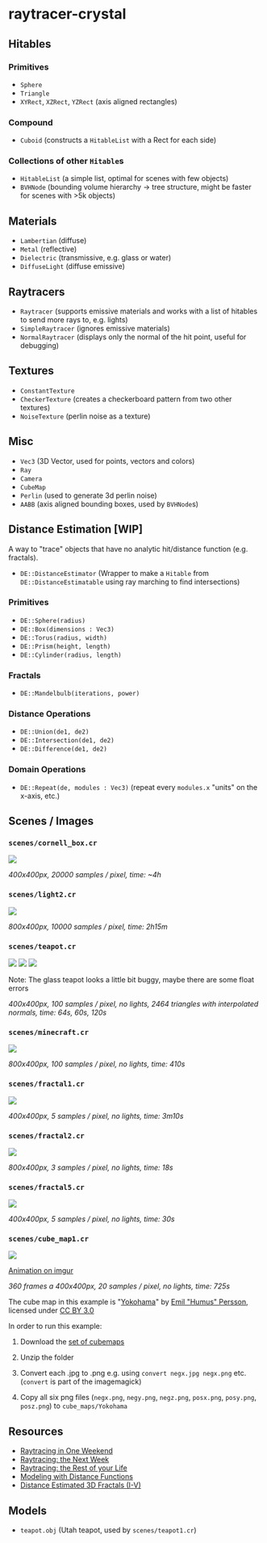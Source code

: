 # raytracer-crystal

## Hitables

### Primitives

* `Sphere`
* `Triangle`
* `XYRect`, `XZRect`, `YZRect` (axis aligned rectangles)

### Compound

* `Cuboid` (constructs a `HitableList` with a Rect for each side)

### Collections of other `Hitable`s

* `HitableList` (a simple list, optimal for scenes with few objects)
* `BVHNode` (bounding volume hierarchy -> tree structure, might be faster for scenes with >5k objects)

## Materials

* `Lambertian` (diffuse)
* `Metal` (reflective)
* `Dielectric` (transmissive, e.g. glass or water)
* `DiffuseLight` (diffuse emissive)

## Raytracers

* `Raytracer` (supports emissive materials and works with a list of hitables to send more rays to, e.g. lights)
* `SimpleRaytracer` (ignores emissive materials)
* `NormalRaytracer` (displays only the normal of the hit point, useful for debugging)

## Textures

* `ConstantTexture`
* `CheckerTexture` (creates a checkerboard pattern from two other textures)
* `NoiseTexture` (perlin noise as a texture)

## Misc

* `Vec3` (3D Vector, used for points, vectors and colors)
* `Ray`
* `Camera`
* `CubeMap`
* `Perlin` (used to generate 3d perlin noise)
* `AABB` (axis aligned bounding boxes, used by `BVHNode`s)

## Distance Estimation [WIP]

A way to "trace" objects that have no analytic hit/distance function
(e.g. fractals).

* `DE::DistanceEstimator` (Wrapper to make a `Hitable` from `DE::DistanceEstimatable` using ray marching to find intersections)

### Primitives

* `DE::Sphere(radius)`
* `DE::Box(dimensions : Vec3)`
* `DE::Torus(radius, width)`
* `DE::Prism(height, length)`
* `DE::Cylinder(radius, length)`

### Fractals

* `DE::Mandelbulb(iterations, power)`

### Distance Operations

* `DE::Union(de1, de2)`
* `DE::Intersection(de1, de2)`
* `DE::Difference(de1, de2)`

### Domain Operations

* `DE::Repeat(de, modules : Vec3)` (repeat every `modules.x` "units" on the x-axis, etc.) 

## Scenes / Images

### `scenes/cornell_box.cr`

![](images/cornell.png)

_400x400px, 20000 samples / pixel, time: ~4h_

### `scenes/light2.cr`

![](images/light2.png)

_800x400px, 10000 samples / pixel, time: 2h15m_

### `scenes/teapot.cr`

![](images/teapot_lambertian.png)
![](images/teapot_metal.png)
![](images/teapot_dielectric.png)

Note: The glass teapot looks a little bit buggy,
maybe there are some float errors

_400x400px, 100 samples / pixel, no lights, 2464 triangles with interpolated normals, time: 64s, 60s, 120s_

### `scenes/minecraft.cr`

![](images/minecraft.png)

_800x400px, 100 samples / pixel, no lights, time: 410s_

### `scenes/fractal1.cr`

![](images/fractal1.png)

_400x400px, 5 samples / pixel, no lights, time: 3m10s_

### `scenes/fractal2.cr`

![](images/fractal2.png)

_800x400px, 3 samples / pixel, no lights, time: 18s_

### `scenes/fractal5.cr`

![](images/fractal5.png)

_400x400px, 5 samples / pixel, no lights, time: 30s_

### `scenes/cube_map1.cr`

![](images/cube_map1.png)

[Animation on imgur](http://imgur.com/qMTPt9f)

_360 frames a 400x400px, 20 samples / pixel, no lights, time: 725s_  

The cube map in this example is
"[Yokohama](http://www.humus.name/Textures/Yokohama3.zip)" by
[Emil "Humus" Persson](http://www.humus.name/index.php?page=Textures),
licensed under [CC BY 3.0](http://creativecommons.org/licenses/by/3.0/)

In order to run this example:

1. Download the [set of cubemaps](http://www.humus.name/Textures/Yokohama3.zip)

2. Unzip the folder

3. Convert each .jpg to .png
    e.g. using `convert negx.jpg negx.png` etc.
    (`convert` is part of the imagemagick)

4. Copy all six png files (`negx.png`, `negy.png`, `negz.png`, `posx.png`, `posy.png`, `posz.png`) to `cube_maps/Yokohama`

## Resources


* [Raytracing in One Weekend](http://in1weekend.blogspot.de/2016/01/ray-tracing-in-one-weekend.html)
* [Raytracing: the Next Week](http://in1weekend.blogspot.de/2016/01/ray-tracing-second-weekend.html)
* [Raytracing: the Rest of your Life](http://in1weekend.blogspot.de/2016/03/ray-tracing-rest-of-your-life.html)
* [Modeling with Distance Functions](http://iquilezles.org/www/articles/distfunctions/distfunctions.htm)
* [Distance Estimated 3D Fractals (I-V)](http://blog.hvidtfeldts.net/index.php/2011/06/distance-estimated-3d-fractals-part-i/)

## Models

* `teapot.obj` (Utah teapot, used by `scenes/teapot1.cr`)


